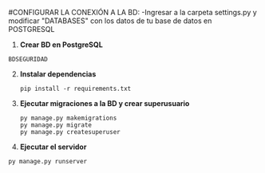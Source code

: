 #CONFIGURAR LA CONEXIÓN A LA BD:
-Ingresar a la carpeta settings.py y modificar "DATABASES" con los datos de tu base de datos en POSTGRESQL

1. **Crear BD en PostgreSQL**
```
BDSEGURIDAD
```
2. **Instalar dependencias**
   ```
   pip install -r requirements.txt
   ```

3. **Ejecutar migraciones a la BD y crear superusuario**
   ```
   py manage.py makemigrations 
   py manage.py migrate
   py manage.py createsuperuser 
   ```

4. **Ejecutar el servidor**
``` 
py manage.py runserver
```
